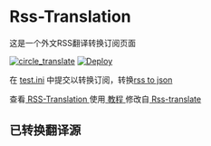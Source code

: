 # Rss-Translation

这是一个外文RSS翻译转换订阅页面 

[![circle_translate](https://github.com/totootao/Rss-Translation/actions/workflows/circle_translate.yml/badge.svg)](https://github.com/totootao/Rss-Translation/actions/workflows/circle_translate.yml)
[![Deploy](https://github.com/totootao/Rss-Translation/actions/workflows/jekyll-gh-pages.yml/badge.svg)](https://github.com/totootao/Rss-Translation/actions/workflows/jekyll-gh-pages.yml)

在 [test.ini](https://github.com/totootao/Rss-Translation/blob/main/test.ini) 中提交以转换订阅，转换[rss to json](https://rss2json.com/)

查看[ RSS-Translation ](https://totootao.github.io/RSS-Translation)使用[ 教程 ](https://www.totootao.net/tutorial/644)修改自[ Rss-translate ](https://github.com/rcy1314/Rss-Translation/)

## 已转换翻译源

